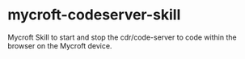 # mycroft-codeserver-skill
Mycroft Skill to start and stop the cdr/code-server to code within the browser on the Mycroft device.
